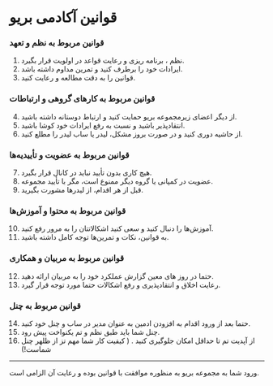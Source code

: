 # قوانین آکادمی بریو

### **قوانین مربوط به نظم و تعهد**  
1. نظم ، برنامه ریزی و رعایت قواعد در اولویت قرار بگیرد.  
2. ایرادات خود را برطرف کنید و تمرین مداوم داشته باشد.  
3. قوانین را به دقت مطالعه و رعایت کنید.  

### **قوانین مربوط به کارهای گروهی و ارتباطات**  
4. از دیگر اعضای زیرمجموعه بریو حمایت کنید و ارتباط دوستانه داشته باشید.  
5. انتقادپذیر باشید و نسبت به رفع ایرادات خود کوشا باشید.  
6. از حاشیه دوری کنید و در صورت بروز مشکل، لیدر یا ساب لیدر را مطلع کنید.  

### **قوانین مربوط به عضویت و تأییدیه‌ها**  
7. هیچ کاری بدون تأیید نباید در کانال قرار بگیرد.  
8. عضویت در کمپانی یا گروه دیگر ممنوع است، مگر با تأیید مجموعه.  
9. قبل از هر اقدام، از لیدرها مشورت بگیرید.  

### **قوانین مربوط به محتوا و آموزش‌ها**  
10. آموزش‌ها را دنبال کنید و سعی کنید اشکالاتتان را به مرور رفع کنید.  
11. به قوانین، نکات و تمرین‌ها توجه کامل داشته باشید.

### **قوانین مربوط به مربیان و همکاری**  
12. حتما در روز های معین گزارش عملکرد خود را به مربیان ارائه دهید.  
13. رعایت اخلاق و انتقادپذیری و رفع اشکالات حتما مورد توجه قرار گیرد.

### **قوانین مربوط به چنل**
14. حتما بعد از ورود اقدام به افزودن ادمین به عنوان مدیر در ساب و چنل خود کنید.
15. چنل شما باید طبق نظم و تم یکنواخت پیش رود.
16. از آپدیت تم تا حداقل امکان جلوگیری کنید . ( کیفیت کار شما مهم تز از ظلهر چنل شماست!)

---

ورود شما به مجموعه بریو به منظوره موافقت با قوانین بوده و رعایت آن الزامی است.
